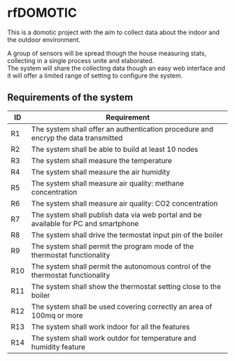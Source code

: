 # rfDOMOTIC
<p>This is a domotic project with the aim to collect data about the indoor and the 
outdoor environment.</p> <p>A group of sensors will be spread though the house measuring 
stats, collecting in a single process unite and elaborated.<br>
The system will share the collecting data though an easy web interface and it will
offer a limited range of setting to configure the system. </p>

## Requirements of the system
| ID | Requirement |
| ----------- | ----------- |
| R1 | The system shall offer an authentication procedure and encryp the data transmitted |
| R2 | The system shall be able to build at least 10 nodes |
| R3 | The system shall measure the temperature |
| R4 | The system shall measure the air humidity |
| R5 | The system shall measure air quality: methane concentration |
| R6 | The system shall measure air quality: CO2 concentration |
| R7 | The system shall publish data via web portal and be available for PC and smartphone |
| R8 | The system shall drive the termostat input pin of the boiler |
| R9 | The system shall permit the program mode of the thermostat functionality |
| R10 | The system shall permit the autonomous control of the thermostat functionality |
| R11 | The system shall show the thermostat setting close to the boiler |
| R12 | The system shall be used covering correctly an area of 100mq or more |
| R13 | The system shall work indoor for all the features |
| R14 | The system shall work outdor for temperature and humidity feature |


